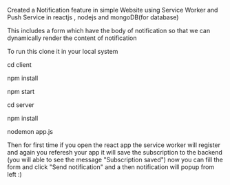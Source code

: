 Created a Notification feature in simple  Website  using Service Worker and Push Service in reactjs , nodejs and mongoDB(for database)

This includes a form which have the body of notification so that we can dynamically render the content of notification 

To run this clone it in your local system 

cd client 

npm install

npm start

cd server

npm install

nodemon app.js

Then for first time if you open the react app the service worker will register  and again you referesh your app it will save the subscription to the backend
(you will able to see the message "Subscription saved")  now you can  fill the form and click "Send notification" and a then  notification will popup from left :)

